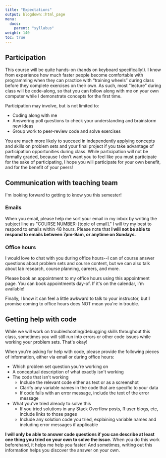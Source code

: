 ```yaml
---
title: "Expectations"
output: blogdown::html_page
menu:
  docs:
    parent: "syllabus"
weight: 140
toc: true
---
```




## Participation

This course will be quite hands-on (hands on keyboard specifically!). I know from experience how much faster people become comfortable with programming when they can practice with “training wheels” during class before they complete exercises on their own. As such, most “lecture” during class will be code-along, so that you can follow along with me on your own computer while I demonstrate concepts for the first time. 

Participation may involve, but is not limited to:

- Coding along with me
- Answering poll questions to check your understanding and brainstorm new ideas
- Group work to peer-review code and solve exercises

You are much more likely to succeed in independently applying concepts and skills on problem sets and your final project if you take advantage of participation opportunities during class. While participation will not be formally graded, because I don’t want you to feel like you must participate for the sake of participating, I hope you will participate for your own benefit, and for the benefit of your peers!

## Communication with teaching team

I'm looking forward to getting to know you this semester!

### Emails

When you email, please help me sort your email in my inbox by writing the subject line as "COURSE NUMBER: [topic of email]." I will try my best to respond to emails within 48 hours. Please note that **I will not be able to respond to emails between 7pm-9am, or anytime on Sundays.**

### Office hours

I would love to chat with you during office hours--I can of course answer questions about problem sets and course content, but we can also talk about lab research, course planning, careers, and more.

Please book an appointment to my office hours using this appointment page. You can book appointments day-of. If it's on the calendar, I'm available!

Finally, I know it can feel a little awkward to talk to your instructor, but I promise coming to office hours does NOT mean you're in trouble.

## Getting help with code

While we will work on troubleshooting/debugging skills throughout this class, sometimes you will still run into errors or other code issues while working your problem sets. That's okay!

When you're asking for help with code, please provide the following pieces of information, either via email or during office hours:

* Which problem set question you're working on
* A conceptual description of what exactly isn't working
* The code that isn't working
    + Include the relevant code either as text or as a screenshot
    + Clarify any variable names in the code that are specific to your data
    + If code fails with an error message, include the text of the error message
* What you've tried already to solve this
    + If you tried solutions in any Stack Overflow posts, R user blogs, etc, include links to those pages
    + Include any solution code you tried, explaining variable names and including error messages if applicable

**I will only be able to answer code questions if you can describe at least one thing you tried on your own to solve the issue.** When you do this work beforehand, it helps me help you faster! And sometimes, writing out this information helps you discover the answer on your own.
